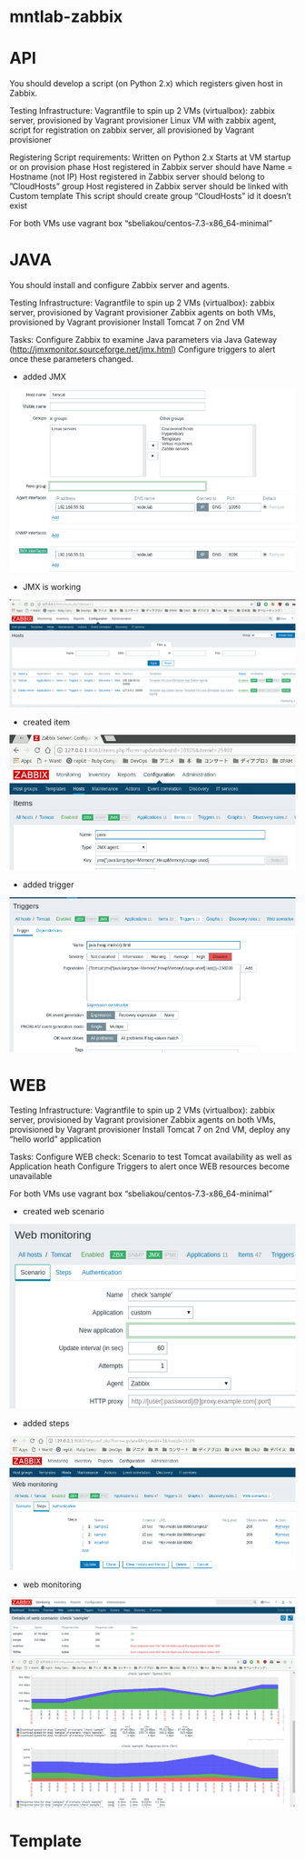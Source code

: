 # mntlab-zabbix

# API
You should develop a script (on Python 2.x) which registers given host in Zabbix.

Testing Infrastructure:
Vagrantfile to spin up 2 VMs (virtualbox):
zabbix server, provisioned by Vagrant provisioner
Linux VM with zabbix agent, script for registration on zabbix server, all provisioned by Vagrant provisioner

Registering Script requirements:
Written on Python 2.x
Starts at VM startup or on provision phase
Host registered in Zabbix server should have Name = Hostname (not IP)
Host registered in Zabbix server should belong to ”CloudHosts” group
Host registered in Zabbix server should be linked with Custom template
This script should create group “CloudHosts” id it doesn’t exist

For both VMs use vagrant box “sbeliakou/centos-7.3-x86_64-minimal”


# JAVA
You should install and configure Zabbix server and agents.

Testing Infrastructure:
Vagrantfile to spin up 2 VMs (virtualbox):
zabbix server, provisioned by Vagrant provisioner
Zabbix agents on both VMs, provisioned by Vagrant provisioner
Install Tomcat 7 on 2nd VM

Tasks:
Configure Zabbix to examine Java parameters via Java Gateway (http://jmxmonitor.sourceforge.net/jmx.html)
Configure triggers to alert once these parameters changed.

- added JMX
<img src="report/jmx1.png">

- JMX is working
<img src="report/jmx2.png">

- created item
<img src="report/jmx3.png">

- added trigger
<img src="report/jmx4.png">


# WEB
Testing Infrastructure:
Vagrantfile to spin up 2 VMs (virtualbox):
zabbix server, provisioned by Vagrant provisioner
Zabbix agents on both VMs, provisioned by Vagrant provisioner
Install Tomcat 7 on 2nd VM, deploy any “hello world” application

Tasks:
Configure WEB check:
Scenario to test Tomcat availability as well as Application heath
Configure Triggers to alert once WEB resources become unavailable

For both VMs use vagrant box “sbeliakou/centos-7.3-x86_64-minimal”

- created web scenario
<img src="report/web1.png">

- added steps
<img src="report/web2.png">

- web monitoring
<img src="report/web3.png">
<img src="report/web4.png">

# Template

